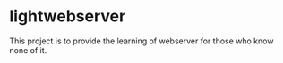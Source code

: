 # lightwebserver

This project is  to provide the  learning of webserver for those who know none of it.  
